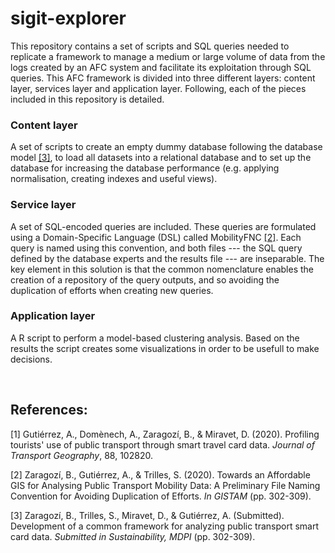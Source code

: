 # sigit-explorer

This repository contains a set of scripts and SQL queries needed to replicate a framework to manage a medium or large volume of data from the logs created by an AFC system and facilitate its exploitation through SQL queries. This AFC framework is divided into three different layers: content layer, services layer and application layer. Following, each of the pieces included in this repository is detailed.

### Content layer

A set of scripts to create an empty dummy database following the database model [[3]](#3), to load all datasets into a relational database and to set up the database for increasing the database performance (e.g. applying normalisation, creating indexes and useful views).

### Service layer

A set of SQL-encoded queries are included. These queries are formulated using a Domain-Specific Language (DSL) called MobilityFNC [[2]](#2). Each query is named using this convention, and both files --- the SQL query defined by the database experts and the results file --- are inseparable. The key element in this solution is that the common nomenclature enables the creation of a repository of the query outputs, and so avoiding the duplication of efforts when creating new queries. 

### Application layer

A R script to perform a model-based clustering analysis. Based on the results the script creates some visualizations in order to be usefull to make decisions. 

<br/>

## References:
<a id="1">[1]</a> 
Gutiérrez, A., Domènech, A., Zaragozí, B., & Miravet, D. (2020). Profiling tourists' use of public transport through smart travel card data. <em>Journal of Transport Geography</em>, 88, 102820.

<a id="2">[2]</a> 
Zaragozí, B., Gutiérrez, A., & Trilles, S. (2020). Towards an Affordable GIS for Analysing Public Transport Mobility Data: A Preliminary File Naming Convention for Avoiding Duplication of Efforts. <em>In GISTAM</em> (pp. 302-309).

<a id="3">[3]</a> 
Zaragozí, B., Trilles, S., Miravet, D., & Gutiérrez, A. (Submitted). Development of a common framework for analyzing public transport smart card data. <em>Submitted in Sustainability, MDPI</em> (pp. 302-309).
